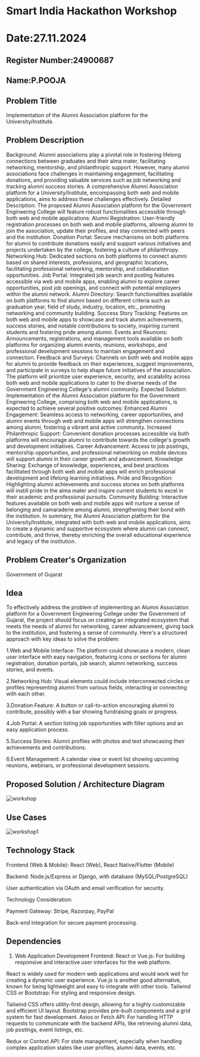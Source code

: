 # Smart India Hackathon Workshop
# Date:27.11.2024
## Register Number:24900687
## Name:P.POOJA
## Problem Title
Implementation of the Alumni Association platform for the University/Institute.
## Problem Description
Background: Alumni associations play a pivotal role in fostering lifelong connections between graduates and their alma mater, facilitating networking, mentorship, and philanthropic support. However, many alumni associations face challenges in maintaining engagement, facilitating donations, and providing valuable services such as job networking and tracking alumni success stories. A comprehensive Alumni Association platform for a University/Institute, encompassing both web and mobile applications, aims to address these challenges effectively. Detailed Description: The proposed Alumni Association platform for the Government Engineering College will feature robust functionalities accessible through both web and mobile applications: Alumni Registration: User-friendly registration processes on both web and mobile platforms, allowing alumni to join the association, update their profiles, and stay connected with peers and the institution. Donation Portal: Secure mechanisms on both platforms for alumni to contribute donations easily and support various initiatives and projects undertaken by the college, fostering a culture of philanthropy. Networking Hub: Dedicated sections on both platforms to connect alumni based on shared interests, professions, and geographic locations, facilitating professional networking, mentorship, and collaboration opportunities. Job Portal: Integrated job search and posting features accessible via web and mobile apps, enabling alumni to explore career opportunities, post job openings, and connect with potential employers within the alumni network. Alumni Directory: Search functionalities available on both platforms to find alumni based on different criteria such as graduation year, field of study, industry, location, etc., promoting networking and community building. Success Story Tracking: Features on both web and mobile apps to showcase and track alumni achievements, success stories, and notable contributions to society, inspiring current students and fostering pride among alumni. Events and Reunions: Announcements, registrations, and management tools available on both platforms for organizing alumni events, reunions, workshops, and professional development sessions to maintain engagement and connection. Feedback and Surveys: Channels on both web and mobile apps for alumni to provide feedback on their experiences, suggest improvements, and participate in surveys to help shape future initiatives of the association. The platform will prioritize user experience, security, and scalability across both web and mobile applications to cater to the diverse needs of the Government Engineering College's alumni community. Expected Solution: Implementation of the Alumni Association platform for the Government Engineering College, comprising both web and mobile applications, is expected to achieve several positive outcomes: Enhanced Alumni Engagement: Seamless access to networking, career opportunities, and alumni events through web and mobile apps will strengthen connections among alumni, fostering a vibrant and active community. Increased Philanthropic Support: Convenient donation processes accessible via both platforms will encourage alumni to contribute towards the college's growth and development initiatives. Career Advancement: Access to job postings, mentorship opportunities, and professional networking on mobile devices will support alumni in their career growth and advancement. Knowledge Sharing: Exchange of knowledge, experiences, and best practices facilitated through both web and mobile apps will enrich professional development and lifelong learning initiatives. Pride and Recognition: Highlighting alumni achievements and success stories on both platforms will instill pride in the alma mater and inspire current students to excel in their academic and professional pursuits. Community Building: Interactive features available on both web and mobile apps will nurture a sense of belonging and camaraderie among alumni, strengthening their bond with the institution. In summary, the Alumni Association platform for the University/Institute, integrated with both web and mobile applications, aims to create a dynamic and supportive ecosystem where alumni can connect, contribute, and thrive, thereby enriching the overall educational experience and legacy of the institution.
## Problem Creater's Organization
Government of Gujarat

## Idea

To effectively address the problem of implementing an Alumni Association platform for a Government Engineering College under the Government of Gujarat, the project should focus on creating an integrated ecosystem that meets the needs of alumni for networking, career advancement, giving back to the institution, and fostering a sense of community. Here's a structured approach with key ideas to solve the problem:

1.Web and Mobile Interface: The platform could showcase a modern, clean user interface with easy navigation, featuring icons or sections for alumni registration, donation portals, job search, alumni networking, success stories, and events.

2.Networking Hub: Visual elements could include interconnected circles or profiles representing alumni from various fields, interacting or connecting with each other.


3.Donation Feature: A button or call-to-action encouraging alumni to contribute, possibly with a bar showing fundraising goals or progress.

4.Job Portal: A section listing job opportunities with filter options and an easy application process.

5.Success Stories: Alumni profiles with photos and text showcasing their achievements and contributions.

6.Event Management: A calendar view or event list showing upcoming reunions, webinars, or professional development sessions.

## Proposed Solution / Architecture Diagram

![workshop](https://github.com/user-attachments/assets/a5670547-763b-4ba2-9669-c32cdce983cf)



## Use Cases

![workshop1](https://github.com/user-attachments/assets/b79517cf-bc66-4585-8fb2-17e4a4d08913)


## Technology Stack

Frontend (Web & Mobile): React (Web), React Native/Flutter (Mobile)

Backend: Node.js/Express or Django, with database (MySQL/PostgreSQL)

User authentication via OAuth and email verification for security.

Technology Consideration:

Payment Gateway: Stripe, Razorpay, PayPal

Back-end integration for secure payment processing.

## Dependencies

1. Web Application Development
Frontend:
React or Vue.js: For building responsive and interactive user interfaces for the web platform.

React is widely used for modern web applications and would work well for creating a dynamic user experience.
Vue.js is another good alternative, known for being lightweight and easy to integrate with other tools.
Tailwind CSS or Bootstrap: For styling and responsive design.

Tailwind CSS offers utility-first design, allowing for a highly customizable and efficient UI layout.
Bootstrap provides pre-built components and a grid system for fast development.
Axios or Fetch API: For handling HTTP requests to communicate with the backend APIs, like retrieving alumni data, job postings, event listings, etc.

Redux or Context API: For state management, especially when handling complex application states like user profiles, alumni data, events, etc.
